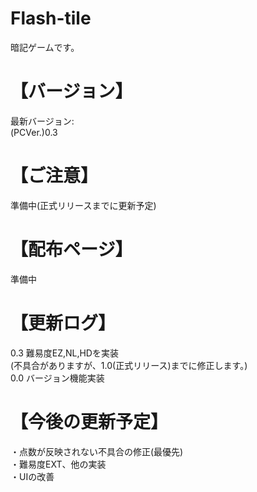 # Flash-tile
暗記ゲームです。
# 【バージョン】
最新バージョン:  
(PCVer.)0.3
# 【ご注意】
準備中(正式リリースまでに更新予定)
# 【配布ページ】
準備中
# 【更新ログ】
0.3 難易度EZ,NL,HDを実装  
(不具合がありますが、1.0(正式リリース)までに修正します。)   
0.0 バージョン機能実装
# 【今後の更新予定】
・点数が反映されない不具合の修正(最優先)  
・難易度EXT、他の実装  
・UIの改善
